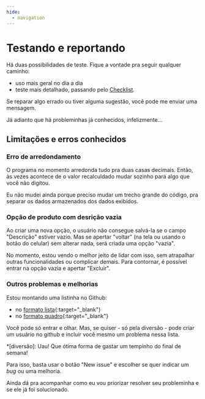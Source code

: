 ```yaml
---
hide:
  - navigation
---
```


# Testando e reportando

Há duas possibilidades de teste. Fique a vontade pra seguir qualquer caminho:

- uso mais geral no dia a dia
- teste mais detalhado, passando pelo [Checklist](checklist.md).

Se reparar algo errado ou tiver alguma sugestão, você pode me enviar uma mensagem.

Já adianto que há probleminhas já conhecidos, infelizmente...

## Limitações e erros conhecidos

### Erro de arredondamento

O programa no momento arredonda tudo pra duas casas decimais. Então, às vezes acontece de o valor recalculdado mudar sozinho para algo que você não digitou.

Eu não mudei ainda porque preciso mudar um trecho grande do código, pra separar os dados armazenados dos dados exibidos.

### Opção de produto com desrição vazia

Ao criar uma nova opção, o usuário não consegue salvá-la se o campo "Descrição" estiver vazio. Mas se apertar "voltar" (na tela ou usando o botão do celular) sem alterar nada, será criada uma opção "vazia". 

No momento, estou vendo o melhor jeito de lidar com isso, sem atrapalhar outras funcionalidades ou complicar demais. Para contornar, é possível entrar na opção vazia e apertar "Excluir".

### Outros problemas e melhorias

Estou montando uma listinha no Github:

- no [formato lista](https://github.com/gkaneto/Comparador-bugs-e-melhorias/issues){:target="_blank"}
- no [formato quadro](https://github.com/users/gkaneto/projects/1/views/1){:target="_blank"}

Você pode só entrar e olhar. Mas, se quiser - só pela diversão - pode criar um usuário no github e incluir você mesmo um problema nessa lista. 

*[diversão]: Uau! Que ótima forma de gastar um tempinho do final de semana!

Para isso, basta usar o botão "New issue" e escolher se quer indicar um *bug* ou uma melhoria.

Ainda dá pra acompanhar como eu vou priorizar resolver seu probleminha e se ele já foi solucionado.